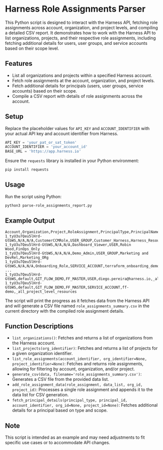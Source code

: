 # Harness Role Assignments Parser

This Python script is designed to interact with the Harness API, fetching role assignments across account, organization, and project levels, and compiling a detailed CSV report. It demonstrates how to work with the Harness API to list organizations, projects, and their respective role assignments, including fetching additional details for users, user groups, and service accounts based on their scope level.

## Features

- List all organizations and projects within a specified Harness account.
- Fetch role assignments at the account, organization, and project levels.
- Fetch additional details for principals (users, user groups, service accounts) based on their scope.
- Compile a CSV report with details of role assignments across the account.

## Setup

Replace the placeholder values for `API_KEY` and `ACCOUNT_IDENTIFIER` with your actual API key and account identifier from Harness.

```python
API_KEY = 'your_pat_or_sat_token'
ACCOUNT_IDENTIFIER = 'your_account_id'
BASE_URL = 'https://app.harness.io'
```

Ensure the `requests` library is installed in your Python environment:

```bash
pip install requests
```

## Usage

Run the script using Python:

```bash
python3 parse-role_assignments_report.py
```

## Example Output
```
Account,Organization,Project,RoleAssignment,PrincipalType,PrincipalName,ResourceGroupIdentifier
1_tyU3u7Qeu5lHrd-GtbWS,N/A,N/A,CustomerCCMRole,USER_GROUP,Customer_Harness,Harness_Resources
1_tyU3u7Qeu5lHrd-GtbWS,N/A,N/A,Dashboard_Viewer,USER,Robin Wood,FinOps_Only
1_tyU3u7Qeu5lHrd-GtbWS,N/A,N/A,Demo_Admin,USER_GROUP,Marketing and DevRel,Marketing_ORg
1_tyU3u7Qeu5lHrd-GtbWS,N/A,N/A,Onboarding_Role,SERVICE_ACCOUNT,terraform_onboarding_demo,Onboarding_Org
...
1_tyU3u7Qeu5lHrd-GtbWS,default,GIT_FLOW_DEMO,FF_MASTER,USER,diego.pereira@harness.io,_all_project_level_resources
1_tyU3u7Qeu5lHrd-GtbWS,default,GIT_FLOW_DEMO,FF_MASTER,SERVICE_ACCOUNT,ff-demo,_all_project_level_resources
```

The script will print the progress as it fetches data from the Harness API and will generate a CSV file named `role_assignments_summary.csv` in the current directory with the compiled role assignment details.

## Function Descriptions

- `list_organizations()`: Fetches and returns a list of organizations from the Harness account.
- `list_projects(org_identifier)`: Fetches and returns a list of projects for a given organization identifier.
- `list_role_assignments(account_identifier, org_identifier=None, project_identifier=None)`: Fetches and returns role assignments, allowing for filtering by account, organization, and/or project.
- `generate_csv(data, filename='role_assignments_summary.csv')`: Generates a CSV file from the provided data list.
- `add_role_assignment_data(role_assignment, data_list, org_id, project_id)`: Processes a single role assignment and appends it to the data list for CSV generation.
- `fetch_principal_details(principal_type, principal_id, account_identifier, org_id=None, project_id=None)`: Fetches additional details for a principal based on type and scope.

## Note

This script is intended as an example and may need adjustments to fit specific use cases or to accommodate API changes.
